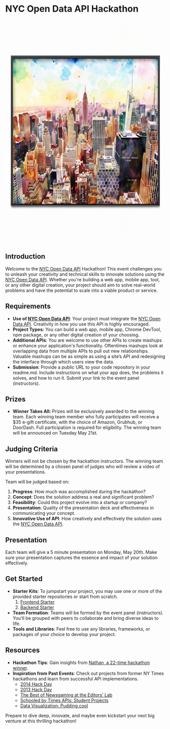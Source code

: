 # NYC Open Data API Hackathon

<img src='./nyc.jpg' height="700" width="700">

## Introduction

Welcome to the [NYC Open Data API](https://opendata.cityofnewyork.us/) Hackathon! This event challenges you to unleash your creativity and technical skills to innovate solutions using the [NYC Open Data API](https://opendata.cityofnewyork.us/). Whether you're building a web app, mobile app, tool, or any other digital creation, your project should aim to solve real-world problems and have the potential to scale into a viable product or service.

## Requirements

- **Use of [NYC Open Data API](https://opendata.cityofnewyork.us/)**: Your project must integrate the [NYC Open Data API](https://opendata.cityofnewyork.us/). Creativity in how you use this API is highly encouraged.
- **Project Types:** You can build a web app, mobile app, Chrome DevTool, npm package, or any other digital creation of your choosing.
- **Additional APIs**: You are welcome to use other APIs to create mashups or enhance your application's functionality. Oftentimes mashups look at overlapping data from multiple APIs to pull out new relationships. Valuable mashups can be as simple as using a site’s API and redesigning the interface through which users view the data.
- **Submission**: Provide a public URL to your code repository in your readme.md. Include instructions on what your app does, the problems it solves, and how to run it. Submit your link to the event panel (instructors).

## Prizes

- **Winner Takes All:** Prizes will be exclusively awarded to the winning team. Each winning team member who fully participates will receive a $35 e-gift certificate, with the choice of Amazon, Grubhub, or DoorDash. Full participation is required for eligibility. The winning team will be announced on Tuesday May 21st.

## Judging Criteria

Winners will not be chosen by the hackathon instructors. The winning team
will be determined by a chosen panel of judges who will review a video of your presentations.

Team will be judged based on:

1. **Progress**: How much was accomplished during the hackathon?
2. **Concept**: Does the solution address a real and significant problem?
3. **Feasibility**: Could this project evolve into a startup or company?
4. **Presentation**: Quality of the presentation deck and effectiveness in communicating your concept.
5. **Innovative Use of API**: How creatively and effectively the solution uses the [NYC Open Data API](https://opendata.cityofnewyork.us/).

## Presentation

Each team will give a 5 minute presentation on Monday, May 20th. Make sure your presentation captures the essence and impact of your solution effectively.

## Get Started

- **Starter Kits**: To jumpstart your project, you may use one or more of the provided starter repositories or start from scratch.
  1. [Frontend Starter](https://github.com/10-3-pursuit/react-basic-starter)
  1. [Backend Starter](https://github.com/10-3-pursuit/express-server-starter-db)
- **Team Formation**: Teams will be formed by the event panel (instructors). You'll be grouped with peers to collaborate and bring diverse ideas to life.
- **Tools and Libraries**: Feel free to use any libraries, frameworks, or packages of your choice to develop your project.

## Resources

- **Hackathon Tips**: Gain insights from [Nathan, a 22-time hackathon winner](https://docs.google.com/document/d/1Qax3FU0l-lG13g6_-8wYeM2Y1qD7iI2AQeSz_NtCcBE/edit?usp=sharing).
- **Inspiration from Past Events**: Check out projects from former NY Times hackathons and learn from successful API implementations.
  - [2014 Hack Day](https://open.nytimes.com/timesopen-hack-day-2014-7ee3cb8f7e45)
  - [2013 Hack Day](https://open.nytimes.com/timesopen-hack-day-2013-b185d6a099f3)
  - [The Best of Newsgaming at the Editors’ Lab](https://open.nytimes.com/the-best-of-newsgaming-at-the-editors-lab-cc024ca5edd9)
  - [Schooled by Times APIs: Student Projects](https://open.nytimes.com/schooled-by-times-apis-student-projects-14fb76830d20)
  - [Data Visualization: Pudding.cool](https://www.pudding.cool/)

Prepare to dive deep, innovate, and maybe even kickstart your next big venture at this thrilling hackathon!
